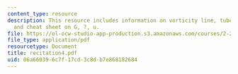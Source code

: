 ```yaml
---
content_type: resource
description: This resource includes information on vorticity line, tube, ring, flux,
  and cheat sheet on G, ?, u.
file: https://ol-ocw-studio-app-production.s3.amazonaws.com/courses/2-20-marine-hydrodynamics-13-021-spring-2005/06a660396c7f17cd3c8db7e868182684_recitation4.pdf
file_type: application/pdf
resourcetype: Document
title: recitation4.pdf
uid: 06a66039-6c7f-17cd-3c8d-b7e868182684
---
```

